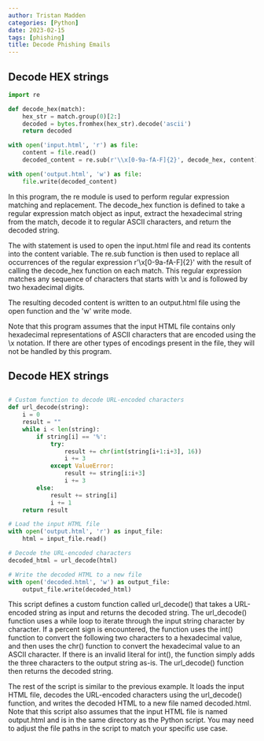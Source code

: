 ```yaml
---
author: Tristan Madden
categories: [Python]
date: 2023-02-15
tags: [phishing]
title: Decode Phishing Emails
---
```


<h2>Decode HEX strings</h2>

```Python
import re

def decode_hex(match):
    hex_str = match.group(0)[2:]
    decoded = bytes.fromhex(hex_str).decode('ascii')
    return decoded

with open('input.html', 'r') as file:
    content = file.read()
    decoded_content = re.sub(r'\\x[0-9a-fA-F]{2}', decode_hex, content)

with open('output.html', 'w') as file:
    file.write(decoded_content)
```

In this program, the re module is used to perform regular expression matching and replacement. The decode_hex function is defined to take a regular expression match object as input, extract the hexadecimal string from the match, decode it to regular ASCII characters, and return the decoded string.

The with statement is used to open the input.html file and read its contents into the content variable. The re.sub function is then used to replace all occurrences of the regular expression r'\\x[0-9a-fA-F]{2}' with the result of calling the decode_hex function on each match. This regular expression matches any sequence of characters that starts with \\x and is followed by two hexadecimal digits.

The resulting decoded content is written to an output.html file using the open function and the 'w' write mode.

Note that this program assumes that the input HTML file contains only hexadecimal representations of ASCII characters that are encoded using the \\x notation. If there are other types of encodings present in the file, they will not be handled by this program.

<h2>Decode HEX strings</h2>

<h2></h2>

```Python
# Custom function to decode URL-encoded characters
def url_decode(string):
    i = 0
    result = ""
    while i < len(string):
        if string[i] == '%':
            try:
                result += chr(int(string[i+1:i+3], 16))
                i += 3
            except ValueError:
                result += string[i:i+3]
                i += 3
        else:
            result += string[i]
            i += 1
    return result

# Load the input HTML file
with open('output.html', 'r') as input_file:
    html = input_file.read()

# Decode the URL-encoded characters
decoded_html = url_decode(html)

# Write the decoded HTML to a new file
with open('decoded.html', 'w') as output_file:
    output_file.write(decoded_html)

```
This script defines a custom function called url_decode() that takes a URL-encoded string as input and returns the decoded string. The url_decode() function uses a while loop to iterate through the input string character by character. If a percent sign is encountered, the function uses the int() function to convert the following two characters to a hexadecimal value, and then uses the chr() function to convert the hexadecimal value to an ASCII character. If there is an invalid literal for int(), the function simply adds the three characters to the output string as-is. The url_decode() function then returns the decoded string.

The rest of the script is similar to the previous example. It loads the input HTML file, decodes the URL-encoded characters using the url_decode() function, and writes the decoded HTML to a new file named decoded.html. Note that this script also assumes that the input HTML file is named output.html and is in the same directory as the Python script. You may need to adjust the file paths in the script to match your specific use case.
